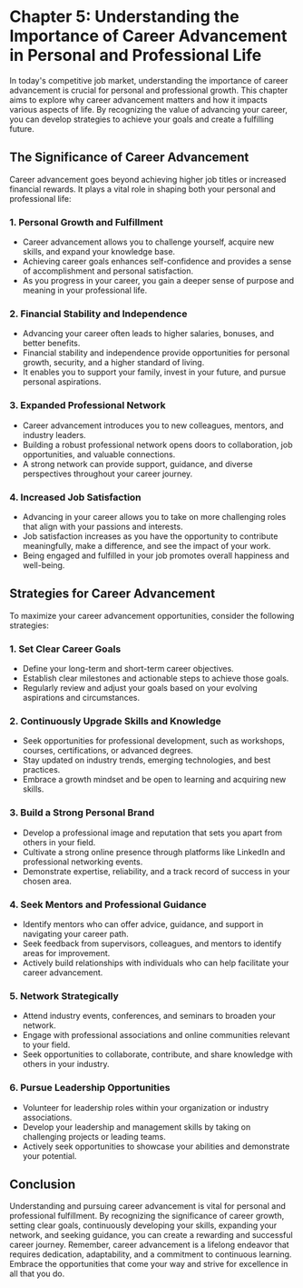 Chapter 5: Understanding the Importance of Career Advancement in Personal and Professional Life
===============================================================================================

In today's competitive job market, understanding the importance of career advancement is crucial for personal and professional growth. This chapter aims to explore why career advancement matters and how it impacts various aspects of life. By recognizing the value of advancing your career, you can develop strategies to achieve your goals and create a fulfilling future.

The Significance of Career Advancement
--------------------------------------

Career advancement goes beyond achieving higher job titles or increased financial rewards. It plays a vital role in shaping both your personal and professional life:

### 1. **Personal Growth and Fulfillment**

* Career advancement allows you to challenge yourself, acquire new skills, and expand your knowledge base.
* Achieving career goals enhances self-confidence and provides a sense of accomplishment and personal satisfaction.
* As you progress in your career, you gain a deeper sense of purpose and meaning in your professional life.

### 2. **Financial Stability and Independence**

* Advancing your career often leads to higher salaries, bonuses, and better benefits.
* Financial stability and independence provide opportunities for personal growth, security, and a higher standard of living.
* It enables you to support your family, invest in your future, and pursue personal aspirations.

### 3. **Expanded Professional Network**

* Career advancement introduces you to new colleagues, mentors, and industry leaders.
* Building a robust professional network opens doors to collaboration, job opportunities, and valuable connections.
* A strong network can provide support, guidance, and diverse perspectives throughout your career journey.

### 4. **Increased Job Satisfaction**

* Advancing in your career allows you to take on more challenging roles that align with your passions and interests.
* Job satisfaction increases as you have the opportunity to contribute meaningfully, make a difference, and see the impact of your work.
* Being engaged and fulfilled in your job promotes overall happiness and well-being.

Strategies for Career Advancement
---------------------------------

To maximize your career advancement opportunities, consider the following strategies:

### 1. **Set Clear Career Goals**

* Define your long-term and short-term career objectives.
* Establish clear milestones and actionable steps to achieve those goals.
* Regularly review and adjust your goals based on your evolving aspirations and circumstances.

### 2. **Continuously Upgrade Skills and Knowledge**

* Seek opportunities for professional development, such as workshops, courses, certifications, or advanced degrees.
* Stay updated on industry trends, emerging technologies, and best practices.
* Embrace a growth mindset and be open to learning and acquiring new skills.

### 3. **Build a Strong Personal Brand**

* Develop a professional image and reputation that sets you apart from others in your field.
* Cultivate a strong online presence through platforms like LinkedIn and professional networking events.
* Demonstrate expertise, reliability, and a track record of success in your chosen area.

### 4. **Seek Mentors and Professional Guidance**

* Identify mentors who can offer advice, guidance, and support in navigating your career path.
* Seek feedback from supervisors, colleagues, and mentors to identify areas for improvement.
* Actively build relationships with individuals who can help facilitate your career advancement.

### 5. **Network Strategically**

* Attend industry events, conferences, and seminars to broaden your network.
* Engage with professional associations and online communities relevant to your field.
* Seek opportunities to collaborate, contribute, and share knowledge with others in your industry.

### 6. **Pursue Leadership Opportunities**

* Volunteer for leadership roles within your organization or industry associations.
* Develop your leadership and management skills by taking on challenging projects or leading teams.
* Actively seek opportunities to showcase your abilities and demonstrate your potential.

Conclusion
----------

Understanding and pursuing career advancement is vital for personal and professional fulfillment. By recognizing the significance of career growth, setting clear goals, continuously developing your skills, expanding your network, and seeking guidance, you can create a rewarding and successful career journey. Remember, career advancement is a lifelong endeavor that requires dedication, adaptability, and a commitment to continuous learning. Embrace the opportunities that come your way and strive for excellence in all that you do.
